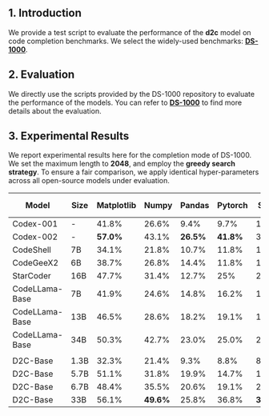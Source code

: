 ## 1. Introduction

We provide a test script to evaluate the performance of the **d2c** model on code completion benchmarks. We select the widely-used benchmarks: [**DS-1000**](https://github.com/xlang-ai/DS-1000).

## 2. Evaluation

We directly use the scripts provided by the DS-1000 repository to evaluate the performance of the models. You can refer to [**DS-1000**](https://github.com/xlang-ai/DS-1000) to find more details about the evaluation.


## 3. Experimental Results

We report experimental results here for the completion mode of DS-1000. We set the maximum length to **2048**, and employ the **greedy search strategy**.  To ensure a fair comparison, we apply identical hyper-parameters across all open-source models under evaluation.

| Model                  | Size | Matplotlib | Numpy | Pandas | Pytorch | Scipy | Scikit-Learn | Tensorflow | Avg   |
|------------------------|------|------------|-------|--------|---------|-------|-------------|------------|-------|
| Codex-001              | -    | 41.8%      | 26.6% | 9.4%   | 9.7%    | 15.0% | 18.5%        | 17.2%      | 20.2% |
| Codex-002              | -    | **57.0%**      | 43.1% | **26.5%**  | **41.8%**   | 31.8% | **44.8%**        | 39.3%      | 39.2% |
| CodeShell              | 7B   | 34.1%      | 21.8% | 10.7%  | 11.8%   | 17.0% | 20.0%        | 15.6%      | 18.8% |
| CodeGeeX2              | 6B   | 38.7%      | 26.8% | 14.4%  | 11.8%   | 19.8% | 27.0%        | 17.8%      | 22.9% |
| StarCoder         | 16B  | 47.7%      | 31.4% | 12.7%  | 25%   | 22.6% | 35.7%        | 22.2%      | 27.2% |
| CodeLLama-Base         | 7B   | 41.9%      | 24.6% | 14.8%  | 16.2%   | 18.9% | 17.4%        | 17.8%      | 22.1% |
| CodeLLama-Base         | 13B  | 46.5%      | 28.6% | 18.2%  | 19.1%   | 18.9% | 27.8%        | 33.3%      | 26.8% |
| CodeLLama-Base         | 34B  | 50.3%      | 42.7% | 23.0%  | 25.0%   | 28.3% | 33.9%        | 40.0%      | 34.3% |
| | | | |  |  |  |  |  |  | |
| D2C-Base    | 1.3B   | 32.3%      | 21.4% | 9.3%   | 8.8%    | 8.5%  | 16.5%        | 8.9%       | 16.2% |
| D2C-Base    | 5.7B   | 51.1%      | 31.8% | 19.9%  | 14.7%   | 17.0% | 29.6%        | 15.6%      | 27.7% |
| D2C-Base    | 6.7B   | 48.4%      | 35.5% | 20.6%  | 19.1%   | 22.6% | 38.3%        | 24.4%      | 30.5% |
| D2C-Base    | 33B  | 56.1%      | **49.6%** | 25.8%  | 36.8%   | **36.8%** | 40.0%        | **46.7%**      | **40.2%** |

